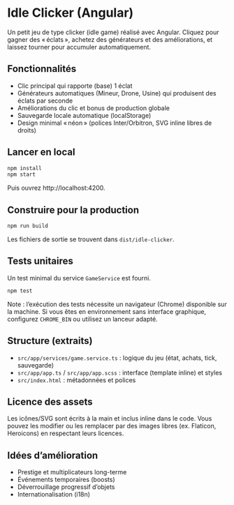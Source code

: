 # Idle Clicker (Angular)

Un petit jeu de type clicker (idle game) réalisé avec Angular. Cliquez pour gagner des « éclats », achetez des générateurs et des améliorations, et laissez tourner pour accumuler automatiquement.

## Fonctionnalités
- Clic principal qui rapporte (base) 1 éclat
- Générateurs automatiques (Mineur, Drone, Usine) qui produisent des éclats par seconde
- Améliorations du clic et bonus de production globale
- Sauvegarde locale automatique (localStorage)
- Design minimal « néon » (polices Inter/Orbitron, SVG inline libres de droits)

## Lancer en local
```bash
npm install
npm start
```
Puis ouvrez http://localhost:4200.

## Construire pour la production
```bash
npm run build
```
Les fichiers de sortie se trouvent dans `dist/idle-clicker`.

## Tests unitaires
Un test minimal du service `GameService` est fourni.

```bash
npm test
```
Note : l’exécution des tests nécessite un navigateur (Chrome) disponible sur la machine. Si vous êtes en environnement sans interface graphique, configurez `CHROME_BIN` ou utilisez un lanceur adapté.

## Structure (extraits)
- `src/app/services/game.service.ts` : logique du jeu (état, achats, tick, sauvegarde)
- `src/app/app.ts` / `src/app/app.scss` : interface (template inline) et styles
- `src/index.html` : métadonnées et polices

## Licence des assets
Les icônes/SVG sont écrits à la main et inclus inline dans le code. Vous pouvez les modifier ou les remplacer par des images libres (ex. Flaticon, Heroicons) en respectant leurs licences.

## Idées d’amélioration
- Prestige et multiplicateurs long-terme
- Événements temporaires (boosts)
- Déverrouillage progressif d’objets
- Internationalisation (i18n)